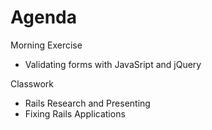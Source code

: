 # Agenda

Morning Exercise
- Validating forms with JavaSript and jQuery

Classwork
- Rails Research and Presenting
- Fixing Rails Applications
